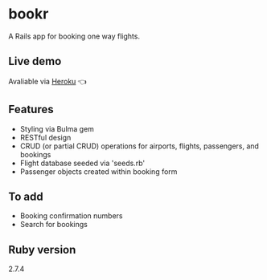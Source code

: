 # bookr

A Rails app for booking one way flights.

## Live demo

Avaliable via [Heroku](https://tranquil-anchorage-20291.herokuapp.com/) 👈

## Features

- Styling via Bulma gem
- RESTful design
- CRUD (or partial CRUD) operations for airports, flights, passengers, and bookings
- Flight database seeded via 'seeds.rb'
- Passenger objects created within booking form

## To add

- Booking confirmation numbers
- Search for bookings

## Ruby version

2.7.4